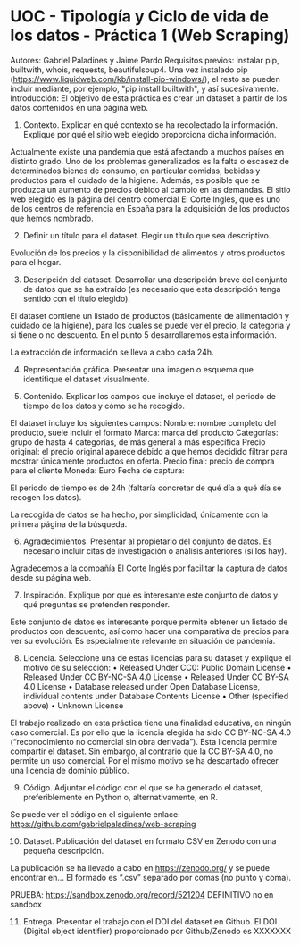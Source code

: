 # UOC - Tipología y Ciclo de vida de los datos - Práctica 1 (Web Scraping)

Autores: Gabriel Paladines y Jaime Pardo
Requisitos previos: instalar pip, builtwith, whois, requests, beautifulsoup4. Una vez instalado pip (https://www.liquidweb.com/kb/install-pip-windows/), el resto se pueden incluir mediante, por ejemplo, "pip install builtwith", y así sucesivamente.
Introducción: El objetivo de esta práctica es crear un dataset a partir de los datos contenidos en una página web.
1. Contexto. Explicar en qué contexto se ha recolectado la información. Explique por qué el sitio web elegido proporciona dicha información.

Actualmente existe una pandemia que está afectando a muchos países en distinto grado. Uno de los problemas generalizados es la falta o escasez de determinados bienes de consumo, en particular comidas, bebidas y productos para el cuidado de la higiene. Además, es posible que se produzca un aumento de precios debido al cambio en las demandas. 
El sitio web elegido es la página del centro comercial El Corte Inglés, que es uno de los centros de referencia en España para la adquisición de los productos que hemos nombrado.

2. Definir un título para el dataset. Elegir un título que sea descriptivo.

Evolución de los precios y la disponibilidad de alimentos y otros productos para el hogar.

3. Descripción del dataset. Desarrollar una descripción breve del conjunto de datos que se ha extraído (es necesario que esta descripción tenga sentido con el título elegido).

El dataset contiene un listado de productos (básicamente de alimentación y cuidado de la higiene), para los cuales se puede ver el precio, la categoría y si tiene o no descuento. En el punto 5 desarrollaremos esta información. 

La extracción de información se lleva a cabo cada 24h.  

4. Representación gráfica. Presentar una imagen o esquema que identifique el dataset visualmente.

 

5. Contenido. Explicar los campos que incluye el dataset, el periodo de tiempo de los datos y cómo se ha recogido.

 

El dataset incluye los siguientes campos: 
Nombre: nombre completo del producto, suele incluir el formato
Marca: marca del producto
Categorías: grupo de hasta 4 categorías, de más general a más específica
Precio original: el precio original aparece debido a que hemos decidido filtrar para mostrar únicamente productos en oferta. 
Precio final: precio de compra para el cliente
Moneda: Euro
Fecha de captura: 
 
El periodo de tiempo es de 24h (faltaría concretar de qué día a qué día se recogen los datos).

La recogida de datos se ha hecho, por simplicidad, únicamente con la primera página de la búsqueda.

6. Agradecimientos. Presentar al propietario del conjunto de datos. Es necesario incluir citas de investigación o análisis anteriores (si los hay).

Agradecemos a la compañía El Corte Inglés por facilitar la captura de datos desde su página web.

7. Inspiración. Explique por qué es interesante este conjunto de datos y qué preguntas se pretenden responder.

Este conjunto de datos es interesante porque permite obtener un listado de productos con descuento, así como hacer una comparativa de precios para ver su evolución. Es especialmente relevante en situación de pandemia.

8. Licencia. Seleccione una de estas licencias para su dataset y explique el motivo de su selección:
•	Released Under CC0: Public Domain License
•	Released Under CC BY-NC-SA 4.0 License
•	Released Under CC BY-SA 4.0 License
•	Database released under Open Database License, individual contents 
under Database Contents License
•	Other (specified above)
•	Unknown License

El trabajo realizado en esta práctica tiene una finalidad educativa, en ningún caso comercial. Es por ello que la licencia elegida ha sido CC BY-NC-SA 4.0 (“reconocimiento no comercial sin obra derivada”). Esta licencia permite compartir el dataset. Sin embargo, al contrario que la CC BY-SA 4.0, no permite un uso comercial. Por el mismo motivo se ha descartado ofrecer una licencia de dominio público.

9. Código. Adjuntar el código con el que se ha generado el dataset, preferiblemente en Python o, alternativamente, en R.

Se puede ver el código en el siguiente enlace:
https://github.com/gabrielpaladines/web-scraping

10. Dataset. Publicación del dataset en formato CSV en Zenodo con una pequeña descripción.

La publicación se ha llevado a cabo en https://zenodo.org/ y se puede encontrar en…
El formado es “.csv” separado por comas (no punto y coma).

PRUEBA: https://sandbox.zenodo.org/record/521204
DEFINITIVO no en sandbox

11. Entrega. Presentar el trabajo con el DOI del dataset en Github.
El DOI (Digital object identifier) proporcionado por Github/Zenodo es XXXXXXX

